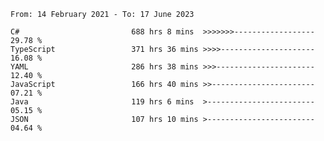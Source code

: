 <!-- [![Top Langs](https://github-readme-stats.vercel.app/api/top-langs/?username=thititongumpun&layout=compact&langs_count=7&theme=prussian)](https://github.com/thititongumpun)
[![Anurag's GitHub stats](https://github-readme-stats.vercel.app/api?username=thititongumpun&hide=stars&show_icons=true&theme=prussian)](https://github.com/thititongumpun) -->

<!--START_SECTION:waka-->

```text
From: 14 February 2021 - To: 17 June 2023

C#                         688 hrs 8 mins  >>>>>>>------------------   29.78 %
TypeScript                 371 hrs 36 mins >>>>---------------------   16.08 %
YAML                       286 hrs 38 mins >>>----------------------   12.40 %
JavaScript                 166 hrs 40 mins >>-----------------------   07.21 %
Java                       119 hrs 6 mins  >------------------------   05.15 %
JSON                       107 hrs 10 mins >------------------------   04.64 %
```

<!--END_SECTION:waka-->
